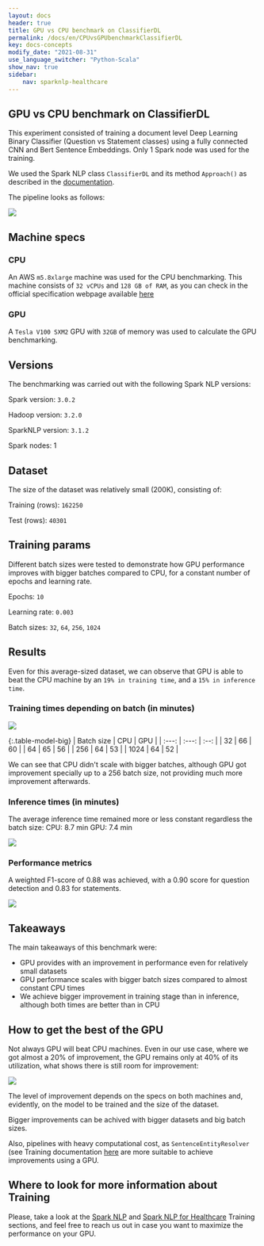 ```yaml
---
layout: docs
header: true
title: GPU vs CPU benchmark on ClassifierDL
permalink: /docs/en/CPUvsGPUbenchmarkClassifierDL
key: docs-concepts
modify_date: "2021-08-31"
use_language_switcher: "Python-Scala"
show_nav: true
sidebar:
    nav: sparknlp-healthcare
---
```


<div class="h3-box" markdown="1">

## GPU vs CPU benchmark on ClassifierDL

This experiment consisted of training a document level Deep Learning Binary Classifier (Question vs Statement classes) using a fully connected CNN and Bert Sentence Embeddings. Only 1 Spark node was used for the training.

We used the Spark NLP class `ClassifierDL` and its method `Approach()` as described in the [documentation](https://nlp.johnsnowlabs.com/docs/en/annotators#classifierdl).

The pipeline looks as follows:

![](/assets/images/gpu_vs_cpu_pic3.png)

</div>
<div class="h3-box" markdown="1">

## Machine specs

### CPU
An AWS `m5.8xlarge` machine was used for the CPU benchmarking. This machine consists of `32 vCPUs` and `128 GB of RAM`, as you can check in the official specification webpage available [here](https://aws.amazon.com/ec2/instance-types/m5/)

### GPU
A `Tesla V100 SXM2` GPU with `32GB` of memory was used to calculate the GPU benchmarking.

</div>
<div class="h3-box" markdown="1">

## Versions
The benchmarking was carried out with the following Spark NLP versions:

Spark version: `3.0.2`

Hadoop version: `3.2.0`

SparkNLP version: `3.1.2`

Spark nodes: 1

</div>
<div class="h3-box" markdown="1">

## Dataset
The size of the dataset was relatively small (200K), consisting of:

Training (rows): `162250`

Test (rows): `40301`

</div>
<div class="h3-box" markdown="1">

## Training params
Different batch sizes were tested to demonstrate how GPU performance improves with bigger batches compared to CPU, for a constant number of epochs and learning rate.

Epochs: `10`

Learning rate:  `0.003`

Batch sizes: `32`, `64`, `256`, `1024`

</div>
<div class="h3-box" markdown="1">

## Results
Even for this average-sized dataset, we can observe that GPU is able to beat the CPU machine by an `19% in training time`, and a `15% in inference time`.

### Training times depending on batch (in minutes)

![](/assets/images/gpu_vs_cpu_pic1.png)

{:.table-model-big}
| Batch size | CPU | GPU |
| :---: | :---: | :--: |
|  32  |  66  |  60  |
|  64  |  65  |  56  |
|  256  |  64  |  53  |
|  1024  |  64  |  52  |

We can see that CPU didn't scale with bigger batches, although GPU got improvement specially up to a 256 batch size, not providing much more improvement afterwards.

</div>
<div class="h3-box" markdown="1">

### Inference times (in minutes)
The average inference time remained more or less constant regardless the batch size:
CPU: 8.7 min
GPU: 7.4 min

![](/assets/images/gpu_vs_cpu_pic5.png)

</div>
<div class="h3-box" markdown="1">

### Performance metrics
A weighted F1-score of 0.88 was achieved, with a 0.90 score for question detection and 0.83 for statements.

![](/assets/images/gpu_vs_cpu_pic2.png)

</div>
<div class="h3-box" markdown="1">

## Takeaways
The main takeaways of this benchmark were:
- GPU provides with an improvement in performance even for relatively small datasets
- GPU performance scales with bigger batch sizes compared to almost constant CPU times
- We achieve bigger improvement in training stage than in inference, although both times are better than in CPU

</div>
<div class="h3-box" markdown="1">

## How to get the best of the GPU
Not always GPU will beat CPU machines. Even in our use case, where we got almost a 20% of improvement, the GPU remains only at 40% of its utilization, what shows there is still room for improvement:

![](/assets/images/gpu_vs_cpu_pic4.png)

The level of improvement depends on the specs on both machines and, evidently, on the model to be trained and the size of the dataset.

Bigger improvements can be achived with bigger datasets and big batch sizes.

Also, pipelines with heavy computational cost, as `SentenceEntityResolver` (see Training documentation [here](https://nlp.johnsnowlabs.com/docs/en/licensed_training) are more suitable to achieve improvements using a GPU.

</div>
<div class="h3-box" markdown="1">

## Where to look for more information about Training
Please, take a look at the [Spark NLP](https://nlp.johnsnowlabs.com/docs/en/training) and [Spark NLP for Healthcare](https://nlp.johnsnowlabs.com/docs/en/licensed_training) Training sections, and feel free to reach us out in case you want to maximize the performance on your GPU.

</div>